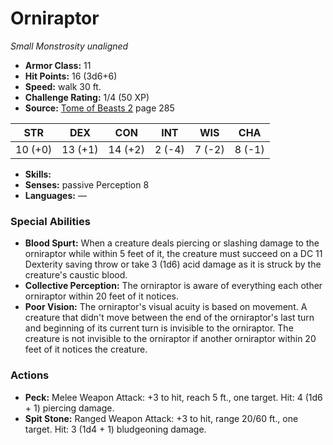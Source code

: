 # Orniraptor

*Small* *Monstrosity* *unaligned*

- **Armor Class:** 11
- **Hit Points:** 16 (3d6+6)
- **Speed:** walk 30 ft.
- **Challenge Rating:** 1/4 (50 XP)
- **Source:** [Tome of Beasts 2](https://koboldpress.com/kpstore/product/tome-of-beasts-2-for-5th-edition) page 285

| STR | DEX | CON | INT | WIS | CHA |
| --- | --- | --- | --- | --- | --- |
| 10 (+0) | 13 (+1) | 14 (+2) | 2 (-4) | 7 (-2) | 8 (-1) |

- **Skills:** 
- **Senses:** passive Perception 8
- **Languages:** —

### Special Abilities

- **Blood Spurt:** When a creature deals piercing or slashing damage to the orniraptor while within 5 feet of it, the creature must succeed on a DC 11 Dexterity saving throw or take 3 (1d6) acid damage as it is struck by the creature's caustic blood.
- **Collective Perception:** The orniraptor is aware of everything each other orniraptor within 20 feet of it notices.
- **Poor Vision:** The orniraptor's visual acuity is based on movement. A creature that didn't move between the end of the orniraptor's last turn and beginning of its current turn is invisible to the orniraptor. The creature is not invisible to the orniraptor if another orniraptor within 20 feet of it notices the creature.

### Actions

- **Peck:** Melee Weapon Attack: +3 to hit, reach 5 ft., one target. Hit: 4 (1d6 + 1) piercing damage.
- **Spit Stone:** Ranged Weapon Attack: +3 to hit, range 20/60 ft., one target. Hit: 3 (1d4 + 1) bludgeoning damage.


